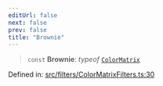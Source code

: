 ```yaml
---
editUrl: false
next: false
prev: false
title: "Brownie"
---
```


> `const` **Brownie**: *typeof* [`ColorMatrix`](/api/namespaces/filters/classes/colormatrix/)

Defined in: [src/filters/ColorMatrixFilters.ts:30](https://github.com/fabricjs/fabric.js/blob/8748628df7e9de00ba77413bfc3ad9e9fe9d4f30/src/filters/ColorMatrixFilters.ts#L30)
